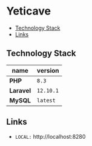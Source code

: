 # Yeticave

- [Technology Stack](#technology-stack)
- [Links](#links)

## Technology Stack
| name        | version   |
|-------------|-----------|
| **PHP**     | `8.3`     |
| **Laravel** | `12.10.1` |
| **MySQL**   | `latest`  |

## Links
- `LOCAL:` http://localhost:8280
